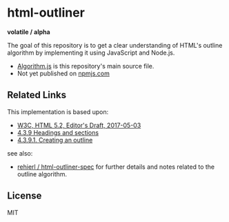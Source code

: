 
html-outliner
===============

**volatile / alpha**

The goal of this repository is to get a clear understanding of HTML's outline
algorithm by implementing it using JavaScript and Node.js.

* [Algorithm.js](./src/Algorithm.js) is this repository's main source file.
* Not yet published on [npmjs.com](https://www.npmjs.com/)

## Related Links

This implementation is based upon:

* [W3C, HTML 5.2, Editor's Draft, 2017-05-03](https://w3c.github.io/html/)
* [4.3.9 Headings and sections](https://w3c.github.io/html/sections.html/#headings-and-sections)
* [4.3.9.1. Creating an outline](https://w3c.github.io/html/sections.html/#creating-an-outline)

see also:

* [rehierl / html-outliner-spec](https://github.com/rehierl/html-outliner-spec)
  for further details and notes related to the outline algorithm.

## License

MIT

